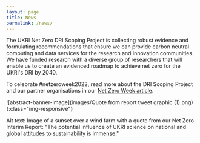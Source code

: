 ```yaml
---
layout: page
title: News
permalink: /news/
---
```

The UKRI Net Zero DRI Scoping Project is collecting robust evidence and formulating recommendations that ensure we can provide carbon neutral computing and data services for the research and innovation communities. We have funded research with a diverse group of researchers that will enable us to create an evidenced roadmap to achieve net zero for the UKRI's DRI by 2040. 

To celebrate #netzeroweek2022, read more about the DRI Scoping Project and our partner organisations in our [Net Zero Week article](/article/).

![abstract-banner-image](images/Quote from report tweet graphic (1).png){:class="img-responsive"} 

Alt text: Image of a sunset over a wind farm with a quote from our Net Zero Interim Report: "The potential influence of UKRI science on national and global attitudes to sustainability is immense."
